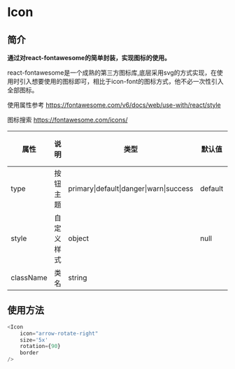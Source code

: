 # Icon

## 简介

**通过对react-fontawesome的简单封装，实现图标的使用。**

react-fontawesome是一个成熟的第三方图标库,底层采用svg的方式实现，在使用时引入想要使用的图标即可，相比于icon-font的图标方式，他不必一次性引入全部图标。

使用属性参考 https://fontawesome.com/v6/docs/web/use-with/react/style

图标搜索 https://fontawesome.com/icons/

| 属性      | 说明       | 类型                                    | 默认值  | 必选项 |
| --------- | ---------- | --------------------------------------- | ------- | ------ |
| type      | 按钮主题   | primary\|default\|danger\|warn\|success | default |        |
| style     | 自定义样式 | object                                  | null    |        |
| className | 类名       | string                                  |         |        |

## 使用方法

```javascript
<Icon 
	icon="arrow-rotate-right"
	size='5x'
	rotation={90}
	border
/>
```



